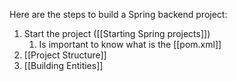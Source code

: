Here are the steps to build a Spring backend project:

1. Start the project ([[Starting Spring projects]])
	1. Is important to know what is the [[pom.xml]]
2. [[Project Structure]]
3. [[Building Entities]]